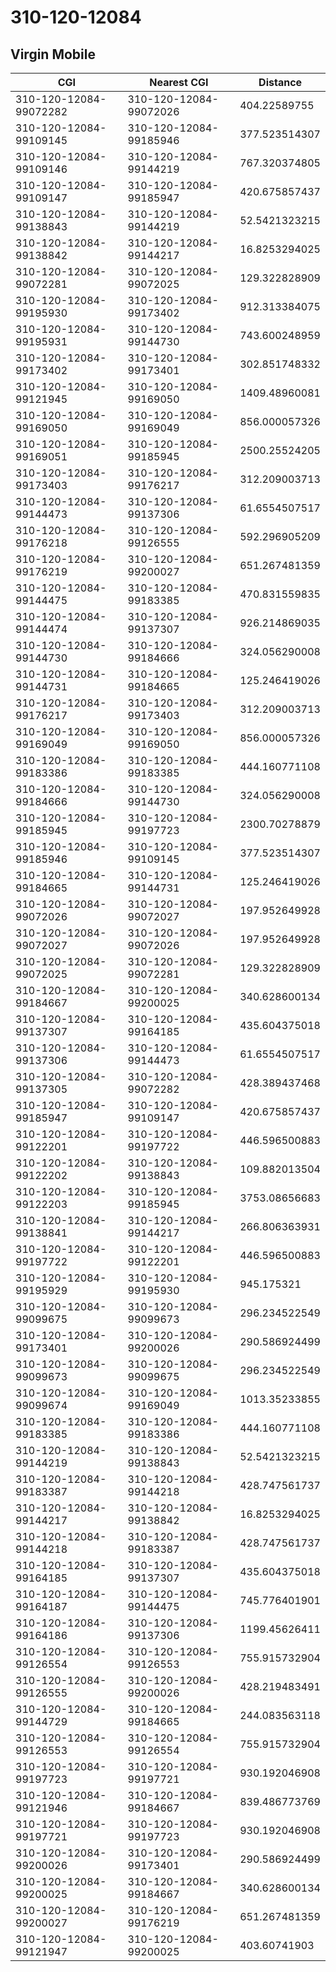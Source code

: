 # 310-120-12084
## Virgin Mobile


| CGI | Nearest CGI | Distance |
|-----|-------------|----------|
| 310-120-12084-99072282 | 310-120-12084-99072026 | 404.22589755 |
| 310-120-12084-99109145 | 310-120-12084-99185946 | 377.523514307 |
| 310-120-12084-99109146 | 310-120-12084-99144219 | 767.320374805 |
| 310-120-12084-99109147 | 310-120-12084-99185947 | 420.675857437 |
| 310-120-12084-99138843 | 310-120-12084-99144219 | 52.5421323215 |
| 310-120-12084-99138842 | 310-120-12084-99144217 | 16.8253294025 |
| 310-120-12084-99072281 | 310-120-12084-99072025 | 129.322828909 |
| 310-120-12084-99195930 | 310-120-12084-99173402 | 912.313384075 |
| 310-120-12084-99195931 | 310-120-12084-99144730 | 743.600248959 |
| 310-120-12084-99173402 | 310-120-12084-99173401 | 302.851748332 |
| 310-120-12084-99121945 | 310-120-12084-99169050 | 1409.48960081 |
| 310-120-12084-99169050 | 310-120-12084-99169049 | 856.000057326 |
| 310-120-12084-99169051 | 310-120-12084-99185945 | 2500.25524205 |
| 310-120-12084-99173403 | 310-120-12084-99176217 | 312.209003713 |
| 310-120-12084-99144473 | 310-120-12084-99137306 | 61.6554507517 |
| 310-120-12084-99176218 | 310-120-12084-99126555 | 592.296905209 |
| 310-120-12084-99176219 | 310-120-12084-99200027 | 651.267481359 |
| 310-120-12084-99144475 | 310-120-12084-99183385 | 470.831559835 |
| 310-120-12084-99144474 | 310-120-12084-99137307 | 926.214869035 |
| 310-120-12084-99144730 | 310-120-12084-99184666 | 324.056290008 |
| 310-120-12084-99144731 | 310-120-12084-99184665 | 125.246419026 |
| 310-120-12084-99176217 | 310-120-12084-99173403 | 312.209003713 |
| 310-120-12084-99169049 | 310-120-12084-99169050 | 856.000057326 |
| 310-120-12084-99183386 | 310-120-12084-99183385 | 444.160771108 |
| 310-120-12084-99184666 | 310-120-12084-99144730 | 324.056290008 |
| 310-120-12084-99185945 | 310-120-12084-99197723 | 2300.70278879 |
| 310-120-12084-99185946 | 310-120-12084-99109145 | 377.523514307 |
| 310-120-12084-99184665 | 310-120-12084-99144731 | 125.246419026 |
| 310-120-12084-99072026 | 310-120-12084-99072027 | 197.952649928 |
| 310-120-12084-99072027 | 310-120-12084-99072026 | 197.952649928 |
| 310-120-12084-99072025 | 310-120-12084-99072281 | 129.322828909 |
| 310-120-12084-99184667 | 310-120-12084-99200025 | 340.628600134 |
| 310-120-12084-99137307 | 310-120-12084-99164185 | 435.604375018 |
| 310-120-12084-99137306 | 310-120-12084-99144473 | 61.6554507517 |
| 310-120-12084-99137305 | 310-120-12084-99072282 | 428.389437468 |
| 310-120-12084-99185947 | 310-120-12084-99109147 | 420.675857437 |
| 310-120-12084-99122201 | 310-120-12084-99197722 | 446.596500883 |
| 310-120-12084-99122202 | 310-120-12084-99138843 | 109.882013504 |
| 310-120-12084-99122203 | 310-120-12084-99185945 | 3753.08656683 |
| 310-120-12084-99138841 | 310-120-12084-99144217 | 266.806363931 |
| 310-120-12084-99197722 | 310-120-12084-99122201 | 446.596500883 |
| 310-120-12084-99195929 | 310-120-12084-99195930 | 945.175321 |
| 310-120-12084-99099675 | 310-120-12084-99099673 | 296.234522549 |
| 310-120-12084-99173401 | 310-120-12084-99200026 | 290.586924499 |
| 310-120-12084-99099673 | 310-120-12084-99099675 | 296.234522549 |
| 310-120-12084-99099674 | 310-120-12084-99169049 | 1013.35233855 |
| 310-120-12084-99183385 | 310-120-12084-99183386 | 444.160771108 |
| 310-120-12084-99144219 | 310-120-12084-99138843 | 52.5421323215 |
| 310-120-12084-99183387 | 310-120-12084-99144218 | 428.747561737 |
| 310-120-12084-99144217 | 310-120-12084-99138842 | 16.8253294025 |
| 310-120-12084-99144218 | 310-120-12084-99183387 | 428.747561737 |
| 310-120-12084-99164185 | 310-120-12084-99137307 | 435.604375018 |
| 310-120-12084-99164187 | 310-120-12084-99144475 | 745.776401901 |
| 310-120-12084-99164186 | 310-120-12084-99137306 | 1199.45626411 |
| 310-120-12084-99126554 | 310-120-12084-99126553 | 755.915732904 |
| 310-120-12084-99126555 | 310-120-12084-99200026 | 428.219483491 |
| 310-120-12084-99144729 | 310-120-12084-99184665 | 244.083563118 |
| 310-120-12084-99126553 | 310-120-12084-99126554 | 755.915732904 |
| 310-120-12084-99197723 | 310-120-12084-99197721 | 930.192046908 |
| 310-120-12084-99121946 | 310-120-12084-99184667 | 839.486773769 |
| 310-120-12084-99197721 | 310-120-12084-99197723 | 930.192046908 |
| 310-120-12084-99200026 | 310-120-12084-99173401 | 290.586924499 |
| 310-120-12084-99200025 | 310-120-12084-99184667 | 340.628600134 |
| 310-120-12084-99200027 | 310-120-12084-99176219 | 651.267481359 |
| 310-120-12084-99121947 | 310-120-12084-99200025 | 403.60741903 |
